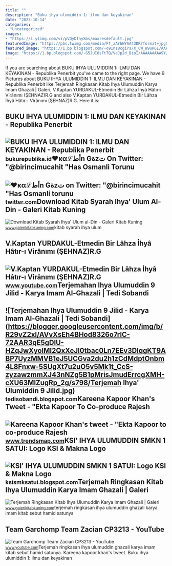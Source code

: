 ```yaml
---
title: ""
description: "Buku ihya ulumiddin 1: ilmu dan keyakinan"
date: "2023-10-14"
categories:
- "Uncategorized"
images:
- "https://i.ytimg.com/vi/pVQyDfnyXms/maxresdefault.jpg"
featuredImage: "https://pbs.twimg.com/media/FT_aArhWYAA43DR?format=jpg&amp;name=large"
featured_image: "https://1.bp.blogspot.com/-o91nz8cgirs/X_CW_W9uR6I/AAAAAAAALrQ/g8B7FLc3bN885StLKW2P1lR8zDNHG18vwCLcBGAsYHQ/s516/terjemah-ringkasan-ihya-ulumuddin-pdf.png"
image: "https://1.bp.blogspot.com/-G5JUI0sFtTQ/VeJp2d_BioI/AAAAAAAAA9Y/CuIVgfCcJz0/s1600/LOGO%2BKSI%2BNEW%2B3.jpg"
---
```


If you are searching about BUKU IHYA ULUMIDDIN 1: ILMU DAN KEYAKINAN - Republika Penerbit you've came to the right page. We have 9 Pictures about BUKU IHYA ULUMIDDIN 1: ILMU DAN KEYAKINAN - Republika Penerbit like Terjemah Ringkasan Kitab Ihya Ulumuddin Karya Imam Ghazali | Galeri, V.Kaptan YURDAKUL-Etmedin Bir Lâhza İhyâ Hâtır-ı Virânımı (ŞEHNAZ)R.G and also V.Kaptan YURDAKUL-Etmedin Bir Lâhza İhyâ Hâtır-ı Virânımı (ŞEHNAZ)R.G. Here it is:

BUKU IHYA ULUMIDDIN 1: ILMU DAN KEYAKINAN - Republika Penerbit
--------------------------------------------------------------

 ![BUKU IHYA ULUMIDDIN 1: ILMU DAN KEYAKINAN - Republika Penerbit](https://bukurepublika.id/wp-content/uploads/2019/03/ihyaulumuddin-1-768x1143.jpg) <small>bukurepublika.id</small>♥️ĸαℒأطn Gةzت On Twitter: "@birincimucahit "Has Osmanli Torunu
--------------------------------------------------------------

 ![♥️ĸαℒأطn Gةzت on Twitter: "@birincimucahit "Has Osmanli torunu](https://pbs.twimg.com/media/FT_aArhWYAA43DR?format=jpg&name=large) <small>twitter.com</small>Download Kitab Syarah Ihya' Ulum Al-Din - Galeri Kitab Kuning
-------------------------------------------------------------

 ![Download Kitab Syarah Ihya' Ulum al-Din - Galeri Kitab Kuning](https://2.bp.blogspot.com/--k74G1Ncvxk/Vw3hdLweotI/AAAAAAAADps/fxPvybuP5DM7B9GPUpO8sn2vSVFQdveUwCLcB/s1600/kitab-syarah-ihya-ulum-al-din.jpg) <small>www.galerikitabkuning.com</small>kitab syarah ihya ulum

V.Kaptan YURDAKUL-Etmedin Bir Lâhza İhyâ Hâtır-ı Virânımı (ŞEHNAZ)R.G
---------------------------------------------------------------------

 ![V.Kaptan YURDAKUL-Etmedin Bir Lâhza İhyâ Hâtır-ı Virânımı (ŞEHNAZ)R.G](https://i.ytimg.com/vi/pVQyDfnyXms/maxresdefault.jpg) <small>www.youtube.com</small>Terjemahan Ihya Ulumuddin 9 Jilid - Karya Imam Al-Ghazali | Tedi Sobandi
------------------------------------------------------------------------

 ![Terjemahan Ihya Ulumuddin 9 Jilid - Karya Imam Al-Ghazali | Tedi Sobandi](https://blogger.googleusercontent.com/img/b/R29vZ2xl/AVvXsEh4BHod8326o7rlC-72AAR3qE5gDlU-HZqJwXyoIMI2QxXeJI0tbac0Ln7EEv3DlqgKT9ABP7UyzMMVB1eJ5UCGva2du2h1zCdMdptOnbm4L8Fnxw-5SUgXt7u2uO5v5Mk1t_CcS-zyzawzmmXJ43nNZg5B1pMrisJmudErrcgXMH-cXU63MlZugRp_2g/s798/Terjemah Ihya' Ulumiddin  9 Jilid.jpg) <small>tedisobandi.blogspot.com</small>Kareena Kapoor Khan's Tweet - "Ekta Kapoor To Co-produce Rajesh
---------------------------------------------------------------

 ![Kareena Kapoor Khan's tweet - "Ekta Kapoor to co-produce Rajesh](https://pbs.twimg.com/media/Fcyada8X0AANSFu.jpg) <small>www.trendsmap.com</small>KSI' IHYA ULUMUDDIN SMKN 1 SATUI: Logo KSI &amp; Makna Logo
-----------------------------------------------------------

 ![KSI' IHYA ULUMUDDIN SMKN 1 SATUI: Logo KSI & Makna Logo](https://1.bp.blogspot.com/-G5JUI0sFtTQ/VeJp2d_BioI/AAAAAAAAA9Y/CuIVgfCcJz0/s1600/LOGO%2BKSI%2BNEW%2B3.jpg) <small>ksismksatui.blogspot.com</small>Terjemah Ringkasan Kitab Ihya Ulumuddin Karya Imam Ghazali | Galeri
-------------------------------------------------------------------

 ![Terjemah Ringkasan Kitab Ihya Ulumuddin Karya Imam Ghazali | Galeri](https://1.bp.blogspot.com/-o91nz8cgirs/X_CW_W9uR6I/AAAAAAAALrQ/g8B7FLc3bN885StLKW2P1lR8zDNHG18vwCLcBGAsYHQ/s516/terjemah-ringkasan-ihya-ulumuddin-pdf.png) <small>www.galerikitabkuning.com</small>terjemah ringkasan ihya ulumuddin ghazali karya imam kitab sebut hamid satunya

Team Garchomp Team Zacian CP3213 - YouTube
------------------------------------------

 ![Team Garchomp Team Zacian CP3213 - YouTube](https://i.ytimg.com/vi/HYLCwcE-Dgc/maxres2.jpg?sqp=-oaymwEoCIAKENAF8quKqQMcGADwAQH4AYwCgALgA4oCDAgAEAEYRSBHKGUwDw==&rs=AOn4CLC_ulBvmvqa2cf2uT56Qfk3FCYaDA) <small>www.youtube.com</small>Terjemah ringkasan ihya ulumuddin ghazali karya imam kitab sebut hamid satunya. Kareena kapoor khan's tweet. Buku ihya ulumiddin 1: ilmu dan keyakinan

